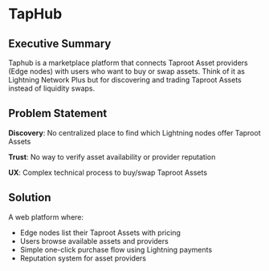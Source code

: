 # TapHub

## Executive Summary

Taphub is a marketplace platform that connects Taproot Asset providers (Edge nodes) with users who want to buy or swap assets. Think of it as Lightning Network Plus but for discovering and trading Taproot Assets instead of liquidity swaps.

## Problem Statement

**Discovery**: No centralized place to find which Lightning nodes offer Taproot Assets

**Trust**: No way to verify asset availability or provider reputation

**UX**: Complex technical process to buy/swap Taproot Assets

## Solution

A web platform where:

- Edge nodes list their Taproot Assets with pricing
- Users browse available assets and providers
- Simple one-click purchase flow using Lightning payments
- Reputation system for asset providers
